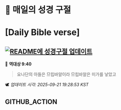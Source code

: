 # 🙏 매일의 성경 구절
# [Daily Bible verse]
## [![README에 성경구절 업데이트](https://github.com/DONGSUKA/first_test/actions/workflows/update-readme-bible.yml/badge.svg)](https://github.com/DONGSUKA/first_test/actions/workflows/update-readme-bible.yml)
<!-- START_BIBLE_VERSE -->
📖 **역대상 9:40**
> 요나단의 아들은 므립바알이라 므립바알은 미가를 낳았고

🕊️ _업데이트 시각: 2025-09-21 19:28:53 KST_
  <!-- END_BIBLE_VERSE -->
## GITHUB_ACTION
